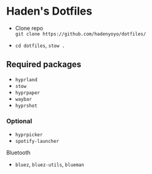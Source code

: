 # Haden's Dotfiles

- Clone repo  
`git clone https://github.com/hadenyoyo/dotfiles/`

- `cd dotfiles`, `stow .`

## Required packages
- `hyprland`
- `stow`
- `hyprpaper`
- `waybar`
- `hyprshot`

### Optional
- `hyprpicker`
- `spotify-launcher`

Bluetooth
- `bluez`, `bluez-utils`, `blueman`
